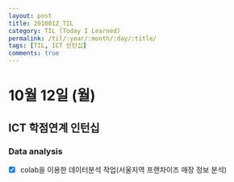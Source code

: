 ```yaml
---
layout: post
title: 2010012_TIL
category: TIL (Today I Learned)
permalink: /til/:year/:month/:day/:title/
tags: [TIL, ICT 인턴십]
comments: true
---
```

# 10월 12일 (월)

## ICT 학점연계 인턴십
### Data analysis
- [X] colab을 이용한 데이터분석 작업(서울지역 프랜차이즈 매장 정보 분석)
